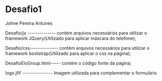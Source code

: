 # Desafio1

Johne Pereira Antunes

Desafio/js -------------- contém arquivos necessários para utilizar o framework JQuery(Utilizado para aplicar máscara do telefone);

Desafio/css-------------- contém arquivos necessários para utilizar o framework bootstrap(Utilizado para aplicar o css na página);

DesafioEloGroup.html----- contém o código fonte da página;

logo.jfif --------------- Imagem utilizada para complementar o formulário

